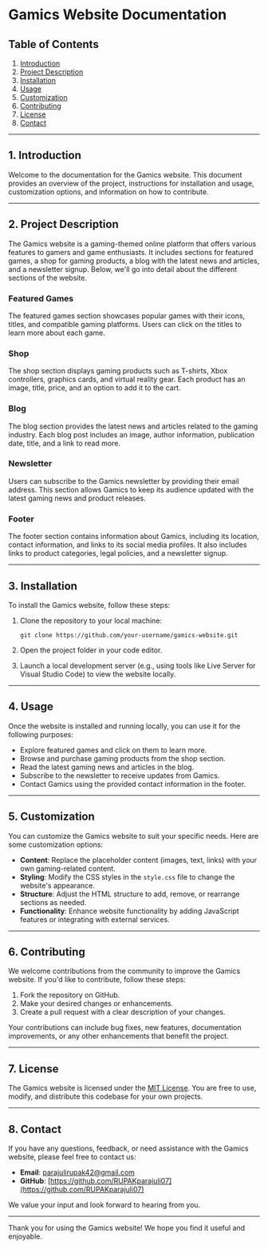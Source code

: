 

# Gamics Website Documentation

## Table of Contents
1. [Introduction](#introduction)
2. [Project Description](#project-description)
3. [Installation](#installation)
4. [Usage](#usage)
5. [Customization](#customization)
6. [Contributing](#contributing)
7. [License](#license)
8. [Contact](#contact)

---

## 1. Introduction <a name="introduction"></a>
Welcome to the documentation for the Gamics website. This document provides an overview of the project, instructions for installation and usage, customization options, and information on how to contribute.

---

## 2. Project Description <a name="project-description"></a>
The Gamics website is a gaming-themed online platform that offers various features to gamers and game enthusiasts. It includes sections for featured games, a shop for gaming products, a blog with the latest news and articles, and a newsletter signup. Below, we'll go into detail about the different sections of the website.

### Featured Games
The featured games section showcases popular games with their icons, titles, and compatible gaming platforms. Users can click on the titles to learn more about each game.

### Shop
The shop section displays gaming products such as T-shirts, Xbox controllers, graphics cards, and virtual reality gear. Each product has an image, title, price, and an option to add it to the cart.

### Blog
The blog section provides the latest news and articles related to the gaming industry. Each blog post includes an image, author information, publication date, title, and a link to read more.

### Newsletter
Users can subscribe to the Gamics newsletter by providing their email address. This section allows Gamics to keep its audience updated with the latest gaming news and product releases.

### Footer
The footer section contains information about Gamics, including its location, contact information, and links to its social media profiles. It also includes links to product categories, legal policies, and a newsletter signup.

---

## 3. Installation <a name="installation"></a>
To install the Gamics website, follow these steps:

1. Clone the repository to your local machine:

   ```
   git clone https://github.com/your-username/gamics-website.git
   ```

2. Open the project folder in your code editor.

3. Launch a local development server (e.g., using tools like Live Server for Visual Studio Code) to view the website locally.

---

## 4. Usage <a name="usage"></a>
Once the website is installed and running locally, you can use it for the following purposes:

- Explore featured games and click on them to learn more.
- Browse and purchase gaming products from the shop section.
- Read the latest gaming news and articles in the blog.
- Subscribe to the newsletter to receive updates from Gamics.
- Contact Gamics using the provided contact information in the footer.

---

## 5. Customization <a name="customization"></a>
You can customize the Gamics website to suit your specific needs. Here are some customization options:

- **Content**: Replace the placeholder content (images, text, links) with your own gaming-related content.
- **Styling**: Modify the CSS styles in the `style.css` file to change the website's appearance.
- **Structure**: Adjust the HTML structure to add, remove, or rearrange sections as needed.
- **Functionality**: Enhance website functionality by adding JavaScript features or integrating with external services.

---

## 6. Contributing <a name="contributing"></a>
We welcome contributions from the community to improve the Gamics website. If you'd like to contribute, follow these steps:

1. Fork the repository on GitHub.
2. Make your desired changes or enhancements.
3. Create a pull request with a clear description of your changes.

Your contributions can include bug fixes, new features, documentation improvements, or any other enhancements that benefit the project.

---

## 7. License <a name="license"></a>
The Gamics website is licensed under the [MIT License](LICENSE.md). You are free to use, modify, and distribute this codebase for your own projects.

---

## 8. Contact <a name="contact"></a>
If you have any questions, feedback, or need assistance with the Gamics website, please feel free to contact us:

- **Email**: [parajulirupak42@gmail.com](mailto:parajulirupak42@gmail.com)
- **GitHub**: [https://github.com/RUPAKparajuli07](https://github.com/RUPAKparajuli07)

We value your input and look forward to hearing from you.

---

Thank you for using the Gamics website! We hope you find it useful and enjoyable.
